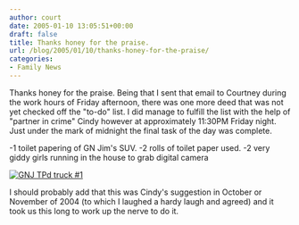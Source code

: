 ```yaml
---
author: court
date: 2005-01-10 13:05:51+00:00
draft: false
title: Thanks honey for the praise.
url: /blog/2005/01/10/thanks-honey-for-the-praise/
categories:
- Family News
---
```


Thanks honey for the praise.
Being that I sent that email to Courtney during the work hours of Friday afternoon, there was one more deed that was not yet checked off the "to-do" list.  I did manage to fulfill the list with the help of "partner in crime" Cindy however at approximately 11:30PM Friday night.  Just under the mark of midnight the final task of the day was complete.

-1 toilet papering of GN Jim's SUV.
-2 rolls of toilet paper used.
-2 very giddy girls running in the house to grab digital camera

[![GNJ TPd truck #1](http://photos1.flickr.com/3199808_659d5cd89b.jpg)
](http://www.flickr.com/photos/52358669@N00/3199808/)

I should probably add that this was Cindy's suggestion in October or November of 2004 (to which I laughed a hardy laugh and agreed) and it took us this long to work up the nerve to do it.
